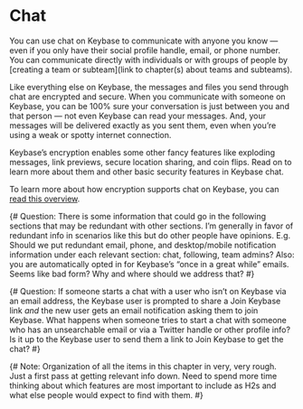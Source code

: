 # Chat
You can use chat on Keybase to communicate with anyone you know — even if you only have their social profile handle, email, or phone number. You can communicate directly with individuals or with groups of people by [creating a team or subteam](link to chapter(s) about teams and subteams). 

Like everything else on Keybase, the messages and files you send through chat are encrypted and secure. When you communicate with someone on Keybase, you can be 100% sure your conversation is just between you and that person — not even Keybase can read your messages. And, your messages will be delivered exactly as you sent them, even when you’re using a weak or spotty internet connection. 

Keybase’s encryption enables some other fancy features like exploding messages, link previews, secure location sharing, and coin flips. Read on to learn more about them and other basic security features in Keybase chat.

To learn more about how encryption supports chat on Keybase, you can [read this overview](https://keybase.io/docs/chat/crypto).

{# Question: There is some information that could go in the following sections that may be redundant with other sections. I’m generally in favor of redundant info in scenarios like this but do other people have opinions. E.g. Should we put redundant email, phone, and desktop/mobile notification information under each relevant section: chat, following, team admins? Also: you are automatically opted in for Keybase’s “once in a great while” emails. Seems like bad form? Why and where should we address that? #}

{# Question: If someone starts a chat with a user who isn’t on Keybase via an email address, the Keybase user is prompted to share a Join Keybase link *and* the new user gets an email notification asking them to join Keybase. What happens when someone tries to start a chat with someone who has an unsearchable email or via a Twitter handle or other profile info? Is it up to the Keybase user to send them a link to Join Keybase to get the chat? #}

{# Note: Organization of all the items in this chapter in very, very rough. Just a first pass at getting relevant info down. Need to spend more time thinking about which features are most important to include as H2s and what else people would expect to find with them. #}
